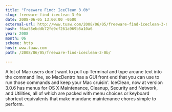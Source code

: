 ```yaml
---
title: "Freeware Find: IceClean 3.0b"
slug: freeware-find-iceclean-3-0b
date: 2008-06-05 13:00:00 -0500
external-url: http://www.tuaw.com/2008/06/05/freeware-find-iceclean-3-0b/
hash: f6aa55ebddb72fe9cf261a969b5a10a6
year: 2008
month: 06
scheme: http
host: www.tuaw.com
path: /2008/06/05/freeware-find-iceclean-3-0b/

---
```


A lot of Mac users don't want to pull up Terminal and type arcane text into the command line, so MacDentro has a GUI front end that you can use to run those commands and keep your Mac cruisin'. IceClean, now at version 3.0.6 has menus for OS X Maintenance, Cleanup, Security and Network, and Utilities, all of which are packed with menu choices or keyboard shortcut equivalents that make mundane maintenance chores simple to perform.
